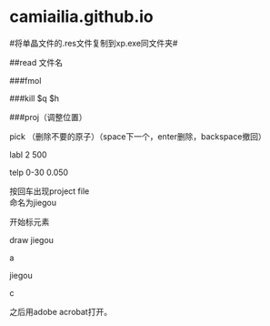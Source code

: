 # camiailia.github.io
#将单晶文件的.res文件复制到xp.exe同文件夹#

##read 文件名

###fmol

###kill $q $h

###proj（调整位置）

pick （删除不要的原子）（space下一个，enter删除，backspace撤回）

labl 2 500

telp 0-30 0.050

按回车出现project file   
命名为jiegou

开始标元素

draw jiegou

a

jiegou

c

之后用adobe acrobat打开。

